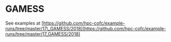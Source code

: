 # GAMESS

See examples at [https://github.com/hpc-cofc/example-runs/tree/master/17\_GAMESS/2018](https://github.com/hpc-cofc/example-runs/tree/master/17_GAMESS/2018)

